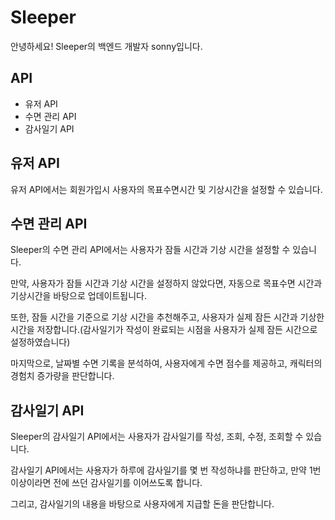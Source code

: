 # Sleeper

안녕하세요!  Sleeper의 백엔드 개발자 sonny입니다.

## API

- 유저 API
- 수면 관리 API
- 감사일기 API  


## 유저 API

유저 API에서는 회원가입시 사용자의 목표수면시간 및 기상시간을 설정할 수 있습니다.

## 수면 관리 API

Sleeper의 수면 관리 API에서는 사용자가 잠들 시간과 기상 시간을 설정할 수 있습니다.

만약, 사용자가 잠들 시간과 기상 시간을 설정하지 않았다면, 자동으로 목표수면 시간과 기상시간을 바탕으로 업데이트됩니다.

또한, 잠들 시간을 기준으로 기상 시간을 추천해주고, 사용자가 실제 잠든 시간과 기상한 시간을 저장합니다.(감사일기가 작성이 완료되는 시점을 사용자가 실제 잠든 시간으로 설정하였습니다)

마지막으로, 날짜별 수면 기록을 분석하여, 사용자에게 수면 점수를 제공하고, 캐릭터의 경험치 증가량을 판단합니다.

## 감사일기 API

Sleeper의 감사일기 API에서는 사용자가 감사일기를 작성, 조회, 수정, 조회할 수 있습니다.

감사일기 API에서는 사용자가 하루에 감사일기를 몇 번 작성하냐를 판단하고, 만약 1번 이상이라면 전에 쓰던 감사일기를 이어쓰도록 합니다.

그리고, 감사일기의 내용을 바탕으로 사용자에게 지급할 돈을 판단합니다.





